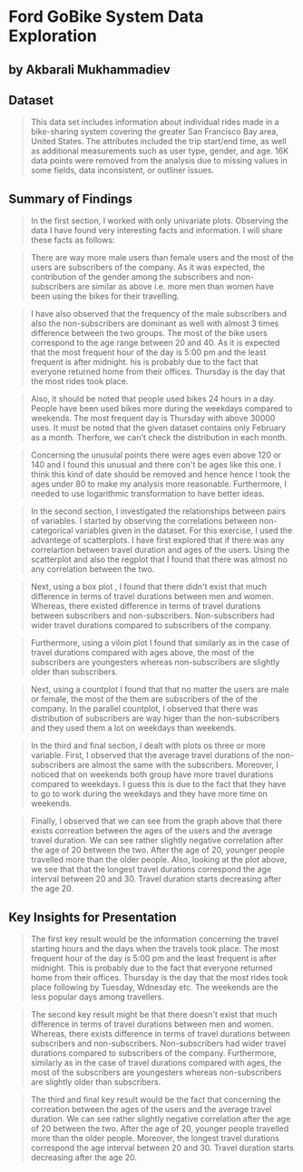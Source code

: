 # Ford GoBike System Data Exploration

## by Akbarali Mukhammadiev


## Dataset

> This data set includes information about individual rides made in a bike-sharing system covering the greater San Francisco Bay area, United States. The attributes included the trip start/end time, as well as additional measurements such as user type, gender, and age. 16K data points were removed from the analysis due to missing values in some fields, data inconsistent, or outliner issues.

## Summary of Findings

> In the first section, I worked with only univariate plots. Observing the data I have found very interesting facts and information. I will share these facts as follows:

> There are way more male users than female users and the most of the users are subscribers of the company. As it was expected, the contribution of the gender among the subscribers and non-subscribers are similar as above i.e. more men than women have been using the bikes for their travelling.

> I have also observed that the frequency of the male subscribers and also the non-subscribers are dominant as well with almost 3 times difference between the two groups. The most of the bike users correspond to the age range between 20 and 40. As it is expected that the most frequent hour of the day is 5:00 pm and the least frequent is after midnight. his is probably due to the fact that everyone returned home from their offices. Thursday is the day that the most rides took place.

> Also, it should be noted that people used bikes 24 hours in a day. People have been used bikes more during the weekdays compared to weekends. The most frequent day is Thursday with above 30000 uses. It must be noted that the given dataset contains only February as a month. Therfore, we can't check the distribution in each month. 

> Concerning the unusulal points there were ages even above 120 or 140 and I found this unusual and there con't be ages like this one. I think this kind of date should be removed and hence hence I took the ages under 80 to make my analysis more reasonable. Furthermore, I needed to use logarithmic transformation to have better ideas.

> In the second section, I investigated the relationships between pairs of variables. I started by observing the correlations between non-categorical variables given in the dataset. For this exercise, I used the advantege of scatterplots. I have first explored that if there was any correlartion between travel duration and ages of the users. Using the scatterplot and also the regplot that I found that there was almost no any correlation between the two.

> Next, using a box plot , I found that there didn't exist that much difference in terms of travel durations between men and women. Whereas, there existed difference in terms of travel durations between subscribers and non-subscribers. Non-subscribers had wider travel durations compared to subscribers of the company.

> Furthermore, using a viloin plot I found that similarly as in the case of travel durations compared with ages above, the most of the subscribers are youngesters whereas non-subscribers are slightly older than subscribers.

> Next, using a countplot I found that that no matter the users are male or female, the most of the them are subscribers of the of the company. In the parallel countplot, I observed that there was distribution of subscribers are way higer than the non-subscribers and they used them a lot on weekdays than weekends.

> In the third and final section, I dealt with plots os three or more variable. First, I observed that the average travel durations of the non-subscribers are almost the same with the subscribers. Moreover, I noticed that on weekends both group have more travel durations compared to weekdays. I guess this is due to the fact that they have to go to work during the weekdays and they have more time on weekends.

> Finally, I observed that we can see from the graph above that there exists correation between the ages of the users and the average travel duration. We can see rather slightly negative correlation after the age of 20 between the two. After the age of 20, younger people travelled more than the older people. Also, looking at the plot above, we see that that the longest travel durations correspond the age interval between 20 and 30. Travel duration starts decreasing after the age 20.


## Key Insights for Presentation

> The first key result would be the information concerning the travel starting hours and the days when the travels took place. The most frequent hour of the day is 5:00 pm and the least frequent is after midnight. This is probably due to the fact that everyone returned home from their offices. Thursday is the day that the most rides took place following by Tuesday, Wdnesday etc. The weekends are the less popular days among travellers.  

> The second key result might be that there doesn't exist that much difference in terms of travel durations between men and women. Whereas, there exists difference in terms of travel durations between subscribers and non-subscribers. Non-subscribers had wider travel durations compared to subscribers of the company. Furthermore, similarly as in the case of travel durations compared with ages, the most of the subscribers are youngesters whereas non-subscribers are slightly older than subscribers.

> The third and final key result would be the fact that concerning the correation between the ages of the users and the average travel duration. We can see rather slightly negative correlation after the age of 20 between the two. After the age of 20, younger people travelled more than the older people. Moreover, the longest travel durations correspond the age interval between 20 and 30. Travel duration starts decreasing after the age 20.